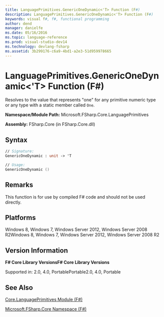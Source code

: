 ```yaml
---
title: LanguagePrimitives.GenericOneDynamic<'T> Function (F#)
description: LanguagePrimitives.GenericOneDynamic<'T> Function (F#)
keywords: visual f#, f#, functional programming
author: dend
manager: danielfe
ms.date: 05/16/2016
ms.topic: language-reference
ms.prod: visual-studio-dev14
ms.technology: devlang-fsharp
ms.assetid: 3b299176-c6a9-4bd1-a2e3-51d959978665 
---
```


# LanguagePrimitives.GenericOneDynamic<'T> Function (F#)

Resolves to the value that represents "one" for any primitive numeric type or any type with a static member called `One`.

**Namespace/Module Path:** Microsoft.FSharp.Core.LanguagePrimitives

**Assembly:** FSharp.Core (in FSharp.Core.dll)


## Syntax

```fsharp
// Signature:
GenericOneDynamic : unit -> 'T

// Usage:
GenericOneDynamic ()
```

## Remarks
This function is for use by compiled F# code and should not be used directly.


## Platforms
Windows 8, Windows 7, Windows Server 2012, Windows Server 2008 R2Windows 8, Windows 7, Windows Server 2012, Windows Server 2008 R2


## Version Information
**F# Core Library VersionsF# Core Library Versions**

Supported in: 2.0, 4.0, PortablePortable2.0, 4.0, Portable

## See Also
[Core.LanguagePrimitives Module &#40;F&#35;&#41;](Core.LanguagePrimitives-Module-%5BFSharp%5D.md)

[Microsoft.FSharp.Core Namespace &#40;F&#35;&#41;](Microsoft.FSharp.Core-Namespace-%5BFSharp%5D.md)